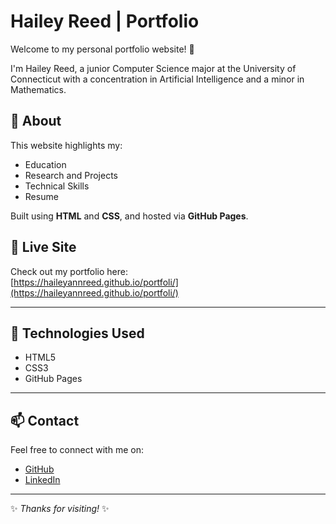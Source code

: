 # Hailey Reed | Portfolio

Welcome to my personal portfolio website! 🌟

I'm Hailey Reed, a junior Computer Science major at the University of Connecticut with a concentration in Artificial Intelligence and a minor in Mathematics.

## 📄 About

This website highlights my:
- Education
- Research and Projects
- Technical Skills
- Resume

Built using **HTML** and **CSS**, and hosted via **GitHub Pages**.

## 🚀 Live Site

Check out my portfolio here:  
[https://haileyannreed.github.io/portfoli/](https://haileyannreed.github.io/portfoli/)

---

## 📌 Technologies Used
- HTML5
- CSS3
- GitHub Pages

---

## 📫 Contact

Feel free to connect with me on:
- [GitHub](https://github.com/haileyannreed)
- [LinkedIn](https://www.linkedin.com/in/yourprofile) <!-- Replace with your actual LinkedIn -->

---

✨ *Thanks for visiting!* ✨
